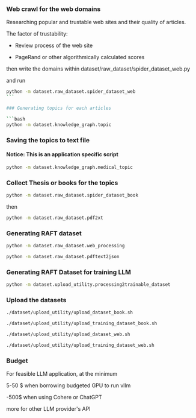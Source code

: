 ### Web crawl for the web domains

Researching popular and trustable web sites and their quality of articles.

The factor of trustability:

- Review process of the web site

- PageRand or other algorithmically calculated scores

then write the domains within dataset/raw_dataset/spider_dataset_web.py

and run

````bash
python -m dataset.raw_dataset.spider_dataset_web
```

### Generating topics for each articles

```bash
python -m dataset.knowledge_graph.topic
````

### Saving the topics to text file

#### Notice: This is an application specific script

```bash
python -m dataset.knowledge_graph.medical_topic
```

### Collect Thesis or books for the topics

```bash
python -m dataset.raw_dataset.spider_dataset_book
```

then

```bash
python -m dataset.raw_dataset.pdf2xt
```

### Generating RAFT dataset

```bash
python -m dataset.raw_dataset.web_processing
```

```bash
python -m dataset.raw_dataset.pdftext2json
```

### Generating RAFT Dataset for training LLM

```bash
python -m dataset.upload_utility.processing2trainable_dataset
```

### Upload the datasets

```bash
./dataset/upload_utility/upload_dataset_book.sh

./dataset/upload_utility/upload_training_dataset_book.sh

./dataset/upload_utility/upload_dataset_web.sh

./dataset/upload_utility/upload_training_dataset_web.sh
```

### Budget

For feasible LLM application, at the minimum

5-50 $ when borrowing budgeted GPU to run vllm

-500$ when using Cohere or ChatGPT

more for other LLM provider's API
